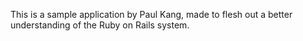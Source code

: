 This is a sample application by Paul Kang, made to flesh out a better understanding of the Ruby on Rails system.